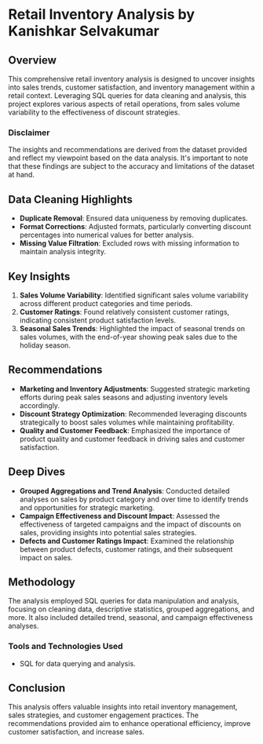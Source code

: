 # Retail Inventory Analysis by Kanishkar Selvakumar

## Overview
This comprehensive retail inventory analysis is designed to uncover insights into sales trends, customer satisfaction, and inventory management within a retail context. Leveraging SQL queries for data cleaning and analysis, this project explores various aspects of retail operations, from sales volume variability to the effectiveness of discount strategies.

### Disclaimer
The insights and recommendations are derived from the dataset provided and reflect my viewpoint based on the data analysis. It's important to note that these findings are subject to the accuracy and limitations of the dataset at hand.

## Data Cleaning Highlights
- **Duplicate Removal**: Ensured data uniqueness by removing duplicates.
- **Format Corrections**: Adjusted formats, particularly converting discount percentages into numerical values for better analysis.
- **Missing Value Filtration**: Excluded rows with missing information to maintain analysis integrity.

## Key Insights
1. **Sales Volume Variability**: Identified significant sales volume variability across different product categories and time periods.
2. **Customer Ratings**: Found relatively consistent customer ratings, indicating consistent product satisfaction levels.
3. **Seasonal Sales Trends**: Highlighted the impact of seasonal trends on sales volumes, with the end-of-year showing peak sales due to the holiday season.

## Recommendations
- **Marketing and Inventory Adjustments**: Suggested strategic marketing efforts during peak sales seasons and adjusting inventory levels accordingly.
- **Discount Strategy Optimization**: Recommended leveraging discounts strategically to boost sales volumes while maintaining profitability.
- **Quality and Customer Feedback**: Emphasized the importance of product quality and customer feedback in driving sales and customer satisfaction.

## Deep Dives
- **Grouped Aggregations and Trend Analysis**: Conducted detailed analyses on sales by product category and over time to identify trends and opportunities for strategic marketing.
- **Campaign Effectiveness and Discount Impact**: Assessed the effectiveness of targeted campaigns and the impact of discounts on sales, providing insights into potential sales strategies.
- **Defects and Customer Ratings Impact**: Examined the relationship between product defects, customer ratings, and their subsequent impact on sales.

## Methodology
The analysis employed SQL queries for data manipulation and analysis, focusing on cleaning data, descriptive statistics, grouped aggregations, and more. It also included detailed trend, seasonal, and campaign effectiveness analyses.

### Tools and Technologies Used
- SQL for data querying and analysis.

## Conclusion
This analysis offers valuable insights into retail inventory management, sales strategies, and customer engagement practices. The recommendations provided aim to enhance operational efficiency, improve customer satisfaction, and increase sales.
